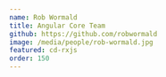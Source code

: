 ```yaml
---
name: Rob Wormald
title: Angular Core Team
github: https://github.com/robwormald
image: /media/people/rob-wormald.jpg
featured: cd-rxjs
order: 150
---
```

